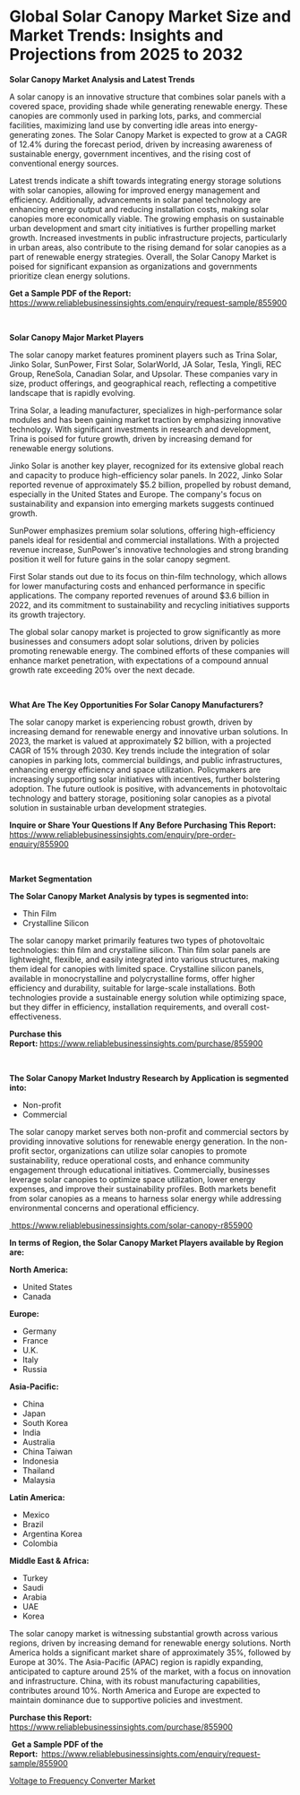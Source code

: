 <p><h1>Global Solar Canopy Market Size and Market Trends: Insights and Projections from 2025 to 2032</h1></p><p><strong>Solar Canopy Market Analysis and Latest Trends</strong></p>
<p><p>A solar canopy is an innovative structure that combines solar panels with a covered space, providing shade while generating renewable energy. These canopies are commonly used in parking lots, parks, and commercial facilities, maximizing land use by converting idle areas into energy-generating zones. The Solar Canopy Market is expected to grow at a CAGR of 12.4% during the forecast period, driven by increasing awareness of sustainable energy, government incentives, and the rising cost of conventional energy sources.</p><p>Latest trends indicate a shift towards integrating energy storage solutions with solar canopies, allowing for improved energy management and efficiency. Additionally, advancements in solar panel technology are enhancing energy output and reducing installation costs, making solar canopies more economically viable. The growing emphasis on sustainable urban development and smart city initiatives is further propelling market growth. Increased investments in public infrastructure projects, particularly in urban areas, also contribute to the rising demand for solar canopies as a part of renewable energy strategies. Overall, the Solar Canopy Market is poised for significant expansion as organizations and governments prioritize clean energy solutions.</p></p>
<p><strong>Get a Sample PDF of the Report:&nbsp;</strong> <a href="https://www.reliablebusinessinsights.com/enquiry/request-sample/855900?utm_campaign=2227&utm_medium=2&utm_source=Github&utm_content=ia&utm_term=13022025&utm_id=solar-canopy">https://www.reliablebusinessinsights.com/enquiry/request-sample/855900</a></p>
<p>&nbsp;</p>
<p><strong>Solar Canopy Major Market Players</strong></p>
<p><p>The solar canopy market features prominent players such as Trina Solar, Jinko Solar, SunPower, First Solar, SolarWorld, JA Solar, Tesla, Yingli, REC Group, ReneSola, Canadian Solar, and Upsolar. These companies vary in size, product offerings, and geographical reach, reflecting a competitive landscape that is rapidly evolving.</p><p>Trina Solar, a leading manufacturer, specializes in high-performance solar modules and has been gaining market traction by emphasizing innovative technology. With significant investments in research and development, Trina is poised for future growth, driven by increasing demand for renewable energy solutions.</p><p>Jinko Solar is another key player, recognized for its extensive global reach and capacity to produce high-efficiency solar panels. In 2022, Jinko Solar reported revenue of approximately $5.2 billion, propelled by robust demand, especially in the United States and Europe. The company's focus on sustainability and expansion into emerging markets suggests continued growth.</p><p>SunPower emphasizes premium solar solutions, offering high-efficiency panels ideal for residential and commercial installations. With a projected revenue increase, SunPower's innovative technologies and strong branding position it well for future gains in the solar canopy segment.</p><p>First Solar stands out due to its focus on thin-film technology, which allows for lower manufacturing costs and enhanced performance in specific applications. The company reported revenues of around $3.6 billion in 2022, and its commitment to sustainability and recycling initiatives supports its growth trajectory.</p><p>The global solar canopy market is projected to grow significantly as more businesses and consumers adopt solar solutions, driven by policies promoting renewable energy. The combined efforts of these companies will enhance market penetration, with expectations of a compound annual growth rate exceeding 20% over the next decade.</p></p>
<p>&nbsp;</p>
<p><strong>What Are The Key Opportunities For Solar Canopy Manufacturers?</strong></p>
<p><p>The solar canopy market is experiencing robust growth, driven by increasing demand for renewable energy and innovative urban solutions. In 2023, the market is valued at approximately $2 billion, with a projected CAGR of 15% through 2030. Key trends include the integration of solar canopies in parking lots, commercial buildings, and public infrastructures, enhancing energy efficiency and space utilization. Policymakers are increasingly supporting solar initiatives with incentives, further bolstering adoption. The future outlook is positive, with advancements in photovoltaic technology and battery storage, positioning solar canopies as a pivotal solution in sustainable urban development strategies.</p></p>
<p><strong>Inquire or Share Your Questions If Any Before Purchasing This Report:</strong> <a href="https://www.reliablebusinessinsights.com/enquiry/pre-order-enquiry/855900?utm_campaign=2227&utm_medium=2&utm_source=Github&utm_content=ia&utm_term=13022025&utm_id=solar-canopy">https://www.reliablebusinessinsights.com/enquiry/pre-order-enquiry/855900</a></p>
<p>&nbsp;</p>
<p><strong>Market Segmentation</strong></p>
<p><strong>The Solar Canopy Market Analysis by types is segmented into:</strong></p>
<p><ul><li>Thin Film</li><li>Crystalline Silicon</li></ul></p>
<p><p>The solar canopy market primarily features two types of photovoltaic technologies: thin film and crystalline silicon. Thin film solar panels are lightweight, flexible, and easily integrated into various structures, making them ideal for canopies with limited space. Crystalline silicon panels, available in monocrystalline and polycrystalline forms, offer higher efficiency and durability, suitable for large-scale installations. Both technologies provide a sustainable energy solution while optimizing space, but they differ in efficiency, installation requirements, and overall cost-effectiveness.</p></p>
<p><strong>Purchase this Report:&nbsp;</strong><a href="https://www.reliablebusinessinsights.com/purchase/855900?utm_campaign=2227&utm_medium=2&utm_source=Github&utm_content=ia&utm_term=13022025&utm_id=solar-canopy">https://www.reliablebusinessinsights.com/purchase/855900</a></p>
<p>&nbsp;</p>
<p><strong>The Solar Canopy Market Industry Research by Application is segmented into:</strong></p>
<p><ul><li>Non-profit</li><li>Commercial</li></ul></p>
<p><p>The solar canopy market serves both non-profit and commercial sectors by providing innovative solutions for renewable energy generation. In the non-profit sector, organizations can utilize solar canopies to promote sustainability, reduce operational costs, and enhance community engagement through educational initiatives. Commercially, businesses leverage solar canopies to optimize space utilization, lower energy expenses, and improve their sustainability profiles. Both markets benefit from solar canopies as a means to harness solar energy while addressing environmental concerns and operational efficiency.</p></p>
<p><a href="https://www.reliablebusinessinsights.com/solar-canopy-r855900?utm_campaign=2227&utm_medium=2&utm_source=Github&utm_content=ia&utm_term=13022025&utm_id=solar-canopy">&nbsp;https://www.reliablebusinessinsights.com/solar-canopy-r855900</a></p>
<p><strong>In terms of Region, the Solar Canopy Market Players available by Region are:</strong></p>
<p>
    <p> <strong> North America: </strong>
        <ul>
            <li>United States</li>
            <li>Canada</li>
        </ul>
        </p> 
    <p> <strong> Europe: </strong>
        <ul>
            <li>Germany</li>
            <li>France</li>
            <li>U.K.</li>
            <li>Italy</li>
            <li>Russia</li>
        </ul>
        </p> 
    <p> <strong> Asia-Pacific: </strong>
        <ul>
            <li>China</li>
            <li>Japan</li>
            <li>South Korea</li>
            <li>India</li>
            <li>Australia</li>
            <li>China Taiwan</li>
            <li>Indonesia</li>
            <li>Thailand</li>
            <li>Malaysia</li>
        </ul>
        </p> 
    <p> <strong> Latin America: </strong>
        <ul>
            <li>Mexico</li>
            <li>Brazil</li>
            <li>Argentina Korea</li>
            <li>Colombia</li>
        </ul>
        </p> 
    <p> <strong> Middle East & Africa: </strong>
        <ul>
            <li>Turkey</li>
            <li>Saudi</li>
            <li>Arabia</li>
            <li>UAE</li>
            <li>Korea</li>
        </ul>
    </p>
    </p>
<p><p>The solar canopy market is witnessing substantial growth across various regions, driven by increasing demand for renewable energy solutions. North America holds a significant market share of approximately 35%, followed by Europe at 30%. The Asia-Pacific (APAC) region is rapidly expanding, anticipated to capture around 25% of the market, with a focus on innovation and infrastructure. China, with its robust manufacturing capabilities, contributes around 10%. North America and Europe are expected to maintain dominance due to supportive policies and investment.</p></p>
<p><strong>Purchase this Report: </strong><a href="https://www.reliablebusinessinsights.com/purchase/855900?utm_campaign=2227&utm_medium=2&utm_source=Github&utm_content=ia&utm_term=13022025&utm_id=solar-canopy">https://www.reliablebusinessinsights.com/purchase/855900</a></p>
<p>&nbsp;<strong>Get a Sample PDF of the Report:&nbsp;&nbsp;</strong><a href="https://www.reliablebusinessinsights.com/enquiry/request-sample/855900?utm_campaign=2227&utm_medium=2&utm_source=Github&utm_content=ia&utm_term=13022025&utm_id=solar-canopy">https://www.reliablebusinessinsights.com/enquiry/request-sample/855900</a></p>
<p><strong></strong></p>
<p><p><a href="https://github.com/tona7vba/Market-Research-Report-List-1/blob/main/voltage-to-frequency-converter-market.md?utm_campaign=2227&utm_medium=2&utm_source=Github&utm_content=ia&utm_term=13022025&utm_id=solar-canopy">Voltage to Frequency Converter Market</a></p></p>